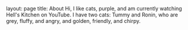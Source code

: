 layout: page
title: About
Hi, I like cats, purple, and am currently watching Hell's Kitchen on YouTube. I have two cats: Tummy and Ronin, who are grey, fluffy, and angry, and golden, friendly, and chirpy.
